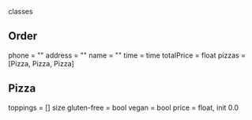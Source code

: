 classes

Order
--
phone = ""
address = ""
name = ""
time = time
totalPrice = float
pizzas = [Pizza, Pizza, Pizza]




Pizza
--
toppings = []
size
gluten-free = bool
vegan = bool
price = float, init 0.0
